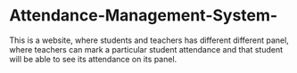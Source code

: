 # Attendance-Management-System-
This is a website, where students and teachers has different different panel, where teachers can mark a particular student attendance and that student will be able to see its attendance on its panel.
